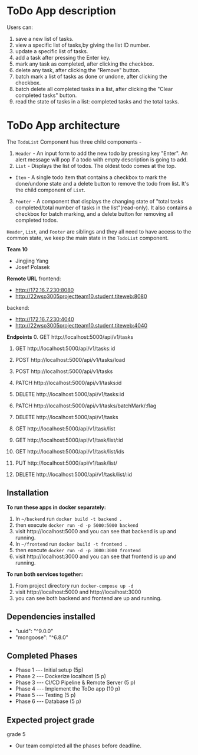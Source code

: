 # ToDo App description
Users can:
1. save a new list of tasks.
2. view a specific list of tasks,by giving the list ID number.
3. update a specific list of tasks.
4. add a task after pressing the Enter key.
5. mark any task as completed, after clicking the checkbox.
6. delete any task, after clicking the "Remove" button.
7. batch mark a list of tasks as done or undone, after clicking the checkbox.
8. batch delete all completed tasks in a list, after clicking the "Clear completed tasks" button.
9. read the state of tasks in a list: completed tasks and the total tasks.


# ToDo App architecture
The `TodoList` Component has three child components -
1. `Header` - An input form to add the new todo by pressing key "Enter". An alert message will pop if a todo with empty description is going to add.
2. `List` - Displays the list of todos. The oldest todo comes at the top.
- `Item` - A single todo item that contains a checkbox to mark the done/undone state and a delete button to remove the todo from list. It's the child component of `List`.
3. `Footer` - A component that displays the changing state of "total tasks completed/total number of tasks in the list"(read-only). It also contains a checkbox for batch marking, and a delete button for removing all completed todos.

`Header`, `List`, and `Footer` are siblings and they all need to have access to the common state, we keep the main state in the `TodoList` component.


**Team 10** 
- Jingjing Yang
- Josef Polasek

**Remote URL**
frontend: 
- http://172.16.7.230:8080
- http://22wsp3005projectteam10.student.titeweb:8080

backend: 
- http://172.16.7.230:4040
- http://22wsp3005projectteam10.student.titeweb:4040


**Endpoints**
0. GET http://localhost:5000/api/v1/tasks
1. GET http://localhost:5000/api/v1/tasks:id
2. POST http://localhost:5000/api/v1/tasks/load
3. POST http://localhost:5000/api/v1/tasks
4. PATCH http://localhost:5000/api/v1/tasks:id
5. DELETE http://localhost:5000/api/v1/tasks:id
6. PATCH http://localhost:5000/api/v1/tasks/batchMark/:flag
7. DELETE http://localhost:5000/api/v1/tasks

0. GET http://localhost:5000/api/v1/task/list
1. GET http://localhost:5000/api/v1/task/list/:id
3. GET http://localhost:5000/api/v1/task/list/ids
4. PUT http://localhost:5000/api/v1/task/list/
5. DELETE http://localhost:5000/api/v1/task/list/:id

## Installation
**To run these apps in docker separately:**
1. In `~/backend` run `docker build -t backend .`
2. then execute `docker run -d -p 5000:5000 backend`
3. visit http://localhost:5000 and you can see that backend is up and running.  
4. In `~/frontend` run `docker build -t frontend .`
5. then execute `docker run -d -p 3000:3000 frontend`
6. visit http://localhost:3000 and you can see that frontend is up and running.

**To run both services together:**
1. From project directory run `docker-compose up -d`
2. visit http://localhost:5000 and http://localhost:3000 
3. you can see both backend and frontend are up and running.

## Dependencies installed
- "uuid": "^9.0.0"
- "mongoose": "^6.8.0"

## Completed Phases
- Phase 1 --- Initial setup (5p)
- Phase 2 --- Dockerize localhost (5 p)
- Phase 3 --- CI/CD Pipeline & Remote Server (5 p)
- Phase 4 --- Implement the ToDo app (10 p)
- Phase 5 --- Testing (5 p)
- Phase 6 --- Database (5 p)

## Expected project grade
grade 5
- Our team completed all the phases before deadline.

